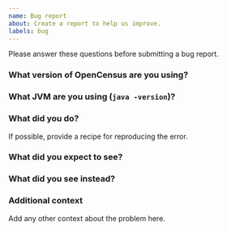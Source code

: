 ```yaml
---
name: Bug report
about: Create a report to help us improve.
labels: bug
---
```


Please answer these questions before submitting a bug report.

### What version of OpenCensus are you using?


### What JVM are you using (`java -version`)?


### What did you do?
If possible, provide a recipe for reproducing the error.


### What did you expect to see?


### What did you see instead?


### Additional context
Add any other context about the problem here.
